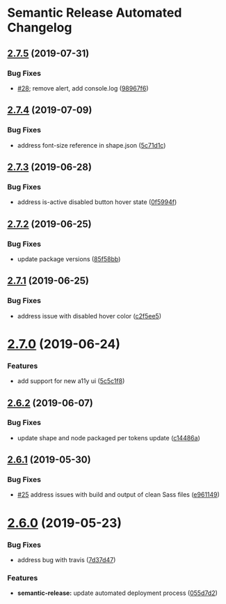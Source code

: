 # Semantic Release Automated Changelog

## [2.7.5](https://github.com/AlaskaAirlines/OrionStatelessComponents__ods-button/compare/v2.7.4...v2.7.5) (2019-07-31)


### Bug Fixes

* [#28](https://github.com/AlaskaAirlines/OrionStatelessComponents__ods-button/issues/28); remove alert, add console.log ([98967f6](https://github.com/AlaskaAirlines/OrionStatelessComponents__ods-button/commit/98967f6))

## [2.7.4](https://github.com/AlaskaAirlines/OrionStatelessComponents__ods-button/compare/v2.7.3...v2.7.4) (2019-07-09)


### Bug Fixes

* address font-size reference in shape.json ([5c71d1c](https://github.com/AlaskaAirlines/OrionStatelessComponents__ods-button/commit/5c71d1c))

## [2.7.3](https://github.com/AlaskaAirlines/OrionStatelessComponents__ods-button/compare/v2.7.2...v2.7.3) (2019-06-28)


### Bug Fixes

* address is-active disabled button hover state ([0f5994f](https://github.com/AlaskaAirlines/OrionStatelessComponents__ods-button/commit/0f5994f))

## [2.7.2](https://github.com/AlaskaAirlines/OrionStatelessComponents__ods-button/compare/v2.7.1...v2.7.2) (2019-06-25)


### Bug Fixes

* update package versions ([85f58bb](https://github.com/AlaskaAirlines/OrionStatelessComponents__ods-button/commit/85f58bb))

## [2.7.1](https://github.com/AlaskaAirlines/OrionStatelessComponents__ods-button/compare/v2.7.0...v2.7.1) (2019-06-25)


### Bug Fixes

* address issue with disabled hover color ([c2f5ee5](https://github.com/AlaskaAirlines/OrionStatelessComponents__ods-button/commit/c2f5ee5))

# [2.7.0](https://github.com/AlaskaAirlines/OrionStatelessComponents__ods-button/compare/v2.6.2...v2.7.0) (2019-06-24)


### Features

* add support for new a11y ui ([5c5c1f8](https://github.com/AlaskaAirlines/OrionStatelessComponents__ods-button/commit/5c5c1f8))

## [2.6.2](https://github.com/AlaskaAirlines/OrionStatelessComponents__ods-button/compare/v2.6.1...v2.6.2) (2019-06-07)


### Bug Fixes

* update shape and node packaged per tokens update ([c14486a](https://github.com/AlaskaAirlines/OrionStatelessComponents__ods-button/commit/c14486a))

## [2.6.1](https://github.com/AlaskaAirlines/OrionStatelessComponents__ods-button/compare/v2.6.0...v2.6.1) (2019-05-30)


### Bug Fixes

* [#25](https://github.com/AlaskaAirlines/OrionStatelessComponents__ods-button/issues/25) address issues with build and output of clean Sass files ([e961149](https://github.com/AlaskaAirlines/OrionStatelessComponents__ods-button/commit/e961149))

# [2.6.0](https://github.com/AlaskaAirlines/OrionStatelessComponents__ods-button/compare/v2.5.6...v2.6.0) (2019-05-23)


### Bug Fixes

* address bug with travis ([7d37d47](https://github.com/AlaskaAirlines/OrionStatelessComponents__ods-button/commit/7d37d47))


### Features

* **semantic-release:** update automated deployment process ([055d7d2](https://github.com/AlaskaAirlines/OrionStatelessComponents__ods-button/commit/055d7d2))
